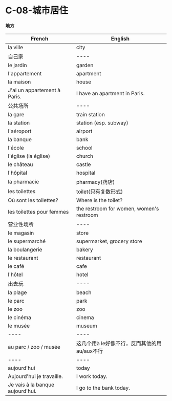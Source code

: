 # C-08-城市居住

**地方**

French | English
---- | ----
la ville | city
自己家 | ----
le jardin | garden
l'appartement | apartment
la maison | house
J'ai un appartement à Paris. | I have an apartment in Paris.
公共场所 | ----
la gare | train station
la station | station (esp. subway)
l'aéroport | airport
la banque | bank
l'école | school
l'église (la église) | church
le château | castle
l'hôpital | hospital
la pharmacie | pharmacy(药店)
les toilettes | toilet(只有复数形式)
Où sont les toilettes? | Where is the toilet?
les toilettes pour femmes | the restroom for women, women's restroom
营业性场所 | ----
le magasin | store
le supermarché | supermarket, grocery store
la boulangerie | bakery
le restaurant | restaurant
le café | cafe
l'hôtel | hotel
出去玩 | ----
la plage | beach
le parc | park
le zoo | zoo
le cinéma | cinema
le musée | museum
---- | ----
au parc / zoo / musée | 这几个用à le好像不行，反而其他的用au/aux不行
---- | ----
aujourd'hui | today
Aujourd'hui je travaille. | I work today.
Je vais à la banque aujourd'hui. | I go to the bank today.

